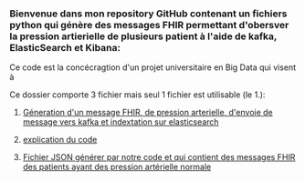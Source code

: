 ### Bienvenue dans mon repository GitHub contenant un fichiers python qui génère des messages FHIR permettant d'obersver la pression artierielle de plusieurs patient à l'aide de kafka, ElasticSearch et Kibana:

Ce code est la concécragtion d'un projet universitaire en Big Data qui visent à 

Ce dossier comporte 3 fichier mais seul 1 fichier est utilisable (le 1.): 

1. [Géneration d'un message FHIR, de pression arterielle, d'envoie de message vers kafka et indextation sur elasticsearch](./Message_FHIR_Project.py)
   
2. [explication du code](./Message_FHIR_Project_explication.py)

3. [Fichier JSON générer par notre code et qui contient des messages FHIR des patients ayant des pression artérielle normale](./normal_blood_pressure.json)



